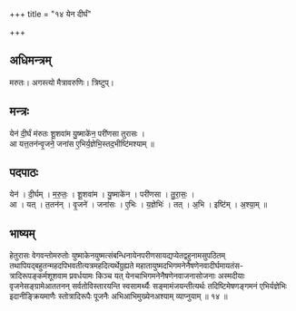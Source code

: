 +++
title = "१४ येन दीर्घं"

+++
## अधिमन्त्रम्
मरुतः। अगस्त्यो मैत्रावरुणिः। त्रिष्टुप्।

## मन्त्रः
येन॑ दी॒र्घं म॑रुतः शू॒शवा॑म यु॒ष्माके॑न॒ परी॑णसा तुरासः ।  
आ यत्त॒तन॑न्वृ॒जने॒ जना॑स ए॒भिर्य॒ज्ञेभि॒स्तद॒भीष्टि॑मश्याम् ॥

## पदपाठः
येन॑ । दी॒र्घम् । म॒रु॒तः॒ । शू॒शवा॑म । यु॒ष्माके॑न । परी॑णसा । तु॒रा॒सः॒ ।  
आ । यत् । त॒तन॑न् । वृ॒जने॑ । जना॑सः । ए॒भिः । य॒ज्ञेभिः॑ । तत् । अ॒भि । इष्टि॑म् । अ॒श्या॒म् ॥

## भाष्यम्
हेतुरासः वेगवन्तोमरुतोः युष्माकेनयुष्मत्संबन्धिनायेनपरीणसायद्यप्येतद्वहुनामसुपठितम् तथापियद्बहुतन्महदपिभवतीत्यत्रमहदित्यर्थेग्रुह्यते महातायुष्मदभिगमनेनैषणेनवादीर्घमायतंस- त्रादिरूपङ्कर्मशूशवाम प्रवर्धयामः किञ्च यत् येनचाभिगमनेनैषणेनवाजनासोजनाः अस्मदीयाः वृजनेसङ्ग्रामेआततनन् सर्वतोविस्तारयन्ति स्वसामर्थ्यैः सङ्मामंजयन्तीत्यर्थः तदिष्टिमेषणङ्गमनं एभिर्यज्ञेभिः इदानीङ्क्रियमाणैः स्तोत्रादिरूपैः पूजनैः अभिआभिमुख्येनअश्याम् व्याप्नुयाम् ॥ १४ ॥